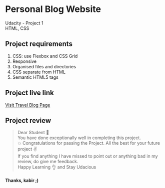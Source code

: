 # Personal Blog Website

Udacity - Project 1<br>
HTML, CSS

## Project requirements

1. CSS: use Flexbox and CSS Grid
2. Responsive
3. Organised files and directories
4. CSS separate from HTML
5. Semantic HTML5 tags

## Project live link

[Visit Travel Blog Page]()

## Project review

> Dear Student :wave:<br>
> You have done exceptionally well in completing this project.<br>
> :boom: Congratulations for passing the Project. All the best for your future project :v:<br>
> If you find anything I have missed to point out or anything bad in my review, do give me feedback.<br>
> Happy Learning :ok_hand: and Stay Udacious

#### Thanks, kabir ;)
